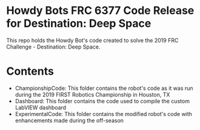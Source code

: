# Howdy Bots FRC 6377 Code Release for Destination: Deep Space
This repo holds the Howdy Bot's code created to solve the 2019 FRC Challenge - Destination: Deep Space.

# Contents
- ChampionshipCode: This folder contains the robot's code as it was run during the 2019 FIRST Robotics Championship in Houston, TX
- Dashboard: This folder contains the code used to compile the custom LabVIEW dashboard
- ExperimentalCode: This folder contains the modified robot's code with enhancements made during the off-season
